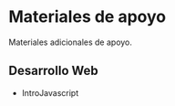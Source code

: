 # Materiales de apoyo #

Materiales adicionales de apoyo.


## Desarrollo Web ##

  * IntroJavascript